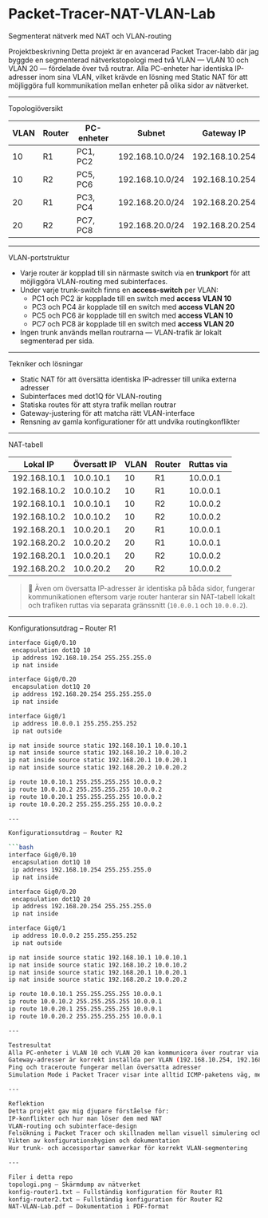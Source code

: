 # Packet-Tracer-NAT-VLAN-Lab

Segmenterat nätverk med NAT och VLAN-routing

Projektbeskrivning
Detta projekt är en avancerad Packet Tracer-labb där jag byggde en segmenterad nätverkstopologi med två VLAN — VLAN 10 och VLAN 20 — fördelade över två routrar. Alla PC-enheter har identiska IP-adresser inom sina VLAN, vilket krävde en lösning med Static NAT för att möjliggöra full kommunikation mellan enheter på olika sidor av nätverket.

---

Topologiöversikt

| VLAN | Router | PC-enheter        | Subnet             | Gateway IP         |
|------|--------|-------------------|--------------------|--------------------|
| 10   | R1     | PC1, PC2          | 192.168.10.0/24    | 192.168.10.254     |
| 10   | R2     | PC5, PC6          | 192.168.10.0/24    | 192.168.10.254     |
| 20   | R1     | PC3, PC4          | 192.168.20.0/24    | 192.168.20.254     |
| 20   | R2     | PC7, PC8          | 192.168.20.0/24    | 192.168.20.254     |

---

VLAN-portstruktur

- Varje router är kopplad till sin närmaste switch via en **trunkport** för att möjliggöra VLAN-routing med subinterfaces.
- Under varje trunk-switch finns en **access-switch** per VLAN:
  - PC1 och PC2 är kopplade till en switch med **access VLAN 10**
  - PC3 och PC4 är kopplade till en switch med **access VLAN 20**
  - PC5 och PC6 är kopplade till en switch med **access VLAN 10**
  - PC7 och PC8 är kopplade till en switch med **access VLAN 20**
- Ingen trunk används mellan routrarna — VLAN-trafik är lokalt segmenterad per sida.

---

Tekniker och lösningar

- Static NAT för att översätta identiska IP-adresser till unika externa adresser
- Subinterfaces med dot1Q för VLAN-routing
- Statiska routes för att styra trafik mellan routrar
- Gateway-justering för att matcha rätt VLAN-interface
- Rensning av gamla konfigurationer för att undvika routingkonflikter

---

NAT-tabell

| Lokal IP        | Översatt IP     | VLAN | Router | Ruttas via |
|-----------------|----------------|------|--------|------------|
| 192.168.10.1    | 10.0.10.1       | 10   | R1     | 10.0.0.1   |
| 192.168.10.2    | 10.0.10.2       | 10   | R1     | 10.0.0.1   |
| 192.168.10.1    | 10.0.10.1       | 10   | R2     | 10.0.0.2   |
| 192.168.10.2    | 10.0.10.2       | 10   | R2     | 10.0.0.2   |
| 192.168.20.1    | 10.0.20.1       | 20   | R1     | 10.0.0.1   |
| 192.168.20.2    | 10.0.20.2       | 20   | R1     | 10.0.0.1   |
| 192.168.20.1    | 10.0.20.1       | 20   | R2     | 10.0.0.2   |
| 192.168.20.2    | 10.0.20.2       | 20   | R2     | 10.0.0.2   |

> 🔹 Även om översatta IP-adresser är identiska på båda sidor, fungerar kommunikationen eftersom varje router hanterar sin NAT-tabell lokalt och trafiken ruttas via separata gränssnitt (`10.0.0.1` och `10.0.0.2`).

---

Konfigurationsutdrag – Router R1

```bash
interface Gig0/0.10
 encapsulation dot1Q 10
 ip address 192.168.10.254 255.255.255.0
 ip nat inside

interface Gig0/0.20
 encapsulation dot1Q 20
 ip address 192.168.20.254 255.255.255.0
 ip nat inside

interface Gig0/1
 ip address 10.0.0.1 255.255.255.252
 ip nat outside

ip nat inside source static 192.168.10.1 10.0.10.1
ip nat inside source static 192.168.10.2 10.0.10.2
ip nat inside source static 192.168.20.1 10.0.20.1
ip nat inside source static 192.168.20.2 10.0.20.2

ip route 10.0.10.1 255.255.255.255 10.0.0.2
ip route 10.0.10.2 255.255.255.255 10.0.0.2
ip route 10.0.20.1 255.255.255.255 10.0.0.2
ip route 10.0.20.2 255.255.255.255 10.0.0.2

---

Konfigurationsutdrag – Router R2

```bash
interface Gig0/0.10
 encapsulation dot1Q 10
 ip address 192.168.10.254 255.255.255.0
 ip nat inside

interface Gig0/0.20
 encapsulation dot1Q 20
 ip address 192.168.20.254 255.255.255.0
 ip nat inside

interface Gig0/1
 ip address 10.0.0.2 255.255.255.252
 ip nat outside

ip nat inside source static 192.168.10.1 10.0.10.1
ip nat inside source static 192.168.10.2 10.0.10.2
ip nat inside source static 192.168.20.1 10.0.20.1
ip nat inside source static 192.168.20.2 10.0.20.2

ip route 10.0.10.1 255.255.255.255 10.0.0.1
ip route 10.0.10.2 255.255.255.255 10.0.0.1
ip route 10.0.20.1 255.255.255.255 10.0.0.1
ip route 10.0.20.2 255.255.255.255 10.0.0.1

---

Testresultat
Alla PC-enheter i VLAN 10 och VLAN 20 kan kommunicera över routrar via statisk NAT
Gateway-adresser är korrekt inställda per VLAN (192.168.10.254, 192.168.20.254)
Ping och traceroute fungerar mellan översatta adresser
Simulation Mode i Packet Tracer visar inte alltid ICMP-paketens väg, men manuell ping bekräftar funktion

---

Reflektion
Detta projekt gav mig djupare förståelse för:
IP-konflikter och hur man löser dem med NAT
VLAN-routing och subinterface-design
Felsökning i Packet Tracer och skillnaden mellan visuell simulering och faktisk funktion
Vikten av konfigurationshygien och dokumentation
Hur trunk- och accessportar samverkar för korrekt VLAN-segmentering

---

Filer i detta repo
topologi.png – Skärmdump av nätverket
konfig-router1.txt – Fullständig konfiguration för Router R1
konfig-router2.txt – Fullständig konfiguration för Router R2
NAT-VLAN-Lab.pdf – Dokumentation i PDF-format
